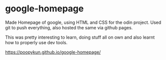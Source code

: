 # google-homepage

Made Homepage of google, using HTML and CSS for the odin project. Used git to push everything, also hosted the same via github pages.

This was pretty interesting to learn, doing stuff all on own and also learnt how to properly use dev tools.

https://poopykun.github.io/google-homepage/ 
